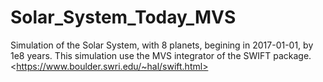 # Solar_System_Today_MVS
Simulation of the Solar System, with 8 planets, begining in 2017-01-01, by 1e8 years. This simulation use the MVS integrator of the SWIFT package. &lt;https://www.boulder.swri.edu/~hal/swift.html>
